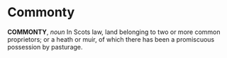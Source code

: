 # Commonty

**COMMONTY**, _noun_ In Scots law, land belonging to two or more common proprietors; or a heath or muir, of which there has been a promiscuous possession by pasturage.